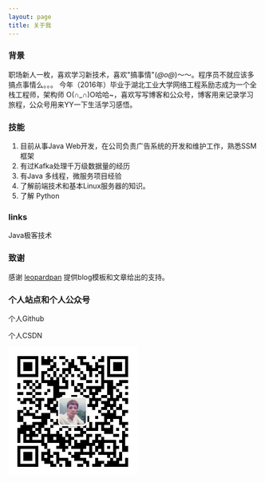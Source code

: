 ```yaml
---
layout: page
title: 关于我 
---
```


### 背景
职场新人一枚，喜欢学习新技术，喜欢"搞事情"(*@ο@*)～～。程序员不就应该多搞点事情么。。。
今年（2016年）毕业于湖北工业大学网络工程系励志成为一个全栈工程师，架构师 O(∩_∩)O哈哈~，喜欢写写博客和公众号，博客用来记录学习旅程，公众号用来YY一下生活学习感悟。

### 技能
1. 目前从事Java Web开发，在公司负责广告系统的开发和维护工作，熟悉SSM框架
2. 有过Kafka处理千万级数据量的经历
3. 有Java 多线程，微服务项目经验
4. 了解前端技术和基本Linux服务器的知识。
5. 了解 Python

### links
<a href="http://www.justdojava.com/" style="text-decoration: none" target="_blank">Java极客技术</a>


### 致谢
感谢 <a href="http://baixin.io" target="_blank">leopardpan</a> 提供blog模板和文章给出的支持。

### 个人站点和个人公众号
<a href="https://github.com/zhuSilence" style="text-decoration: none" target="_blank">个人Github</a>

<a href="http://blog.csdn.net/u010900376" style="text-decoration: none" target="_blank">个人CSDN</a>

![沙漏洒洒](/images/二维码.jpg)
